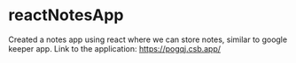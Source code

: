 # reactNotesApp
Created a notes app using react where we can store notes, similar to google keeper app.
Link to the application: https://pogqj.csb.app/
